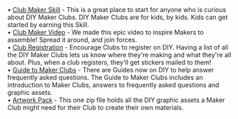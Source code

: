 <div>&bull;&nbsp;<a href="https://diy.org/skills/clubmaker" target="_blank">Club Maker Skill</a>&nbsp;- This is a great place to start for anyone who is curious about DIY Maker Clubs. DIY Maker Clubs are for kids, by kids. Kids can get started by earning this Skill.</div>
<div></div>
<div>&bull;&nbsp;<a href="http://vimeo.com/62752294" target="_blank">Club Maker Video</a>&nbsp;- We made this epic video to inspire Makers to assemble! Spread it around, and join forces.</div>
<div></div>
<div>&bull;&nbsp;<a href="https://docs.google.com/a/diy.org/forms/d/1nwMUxkiBTlBhpmomms7fCbTu3e3CrHGgWx7WKPZEl40/viewform" target="_blank">Club Registration</a>&nbsp;- Encourage Clubs to register on DIY. Having a list of all the DIY Maker Clubs lets us know where they're making and what they're all about. Plus, when a club registers, they'll get stickers mailed to them!</div>
<div></div>
<div>&bull;&nbsp;<a href="https://diy.org/guides/maker-club" target="_blank">Guide to Maker Clubs</a>&nbsp;- There are Guides now on DIY to help answer frequently asked questions. The Guide to Maker Clubs includes an introduction to Maker Clubs, answers to frequently asked questions and graphic assets.</div>
<div></div>
<div>&bull;&nbsp;<a href="https://github.com/diy/maker-club/archive/master.zip" target="_blank">Artwork Pack</a>&nbsp;- This one zip file holds all the DIY graphic assets a Maker Club might need for their Club to create their own materials.</div>
